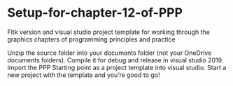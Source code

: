 # Setup-for-chapter-12-of-PPP
Fltk version and visual studio project template for working through the graphics chapters of programming principles and practice

Unzip the source folder into your documents folder (not your OneDrive documents folders). Compile it for debug and release in visual studio 2019. 
Import the PPP Starting point as a project template into visual studio. 
Start a new project with the template and you’re good to go!

